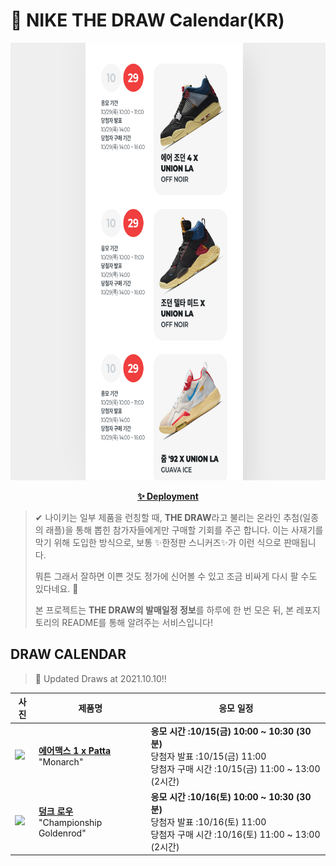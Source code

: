 # 👟 NIKE THE DRAW Calendar(KR)

<div align="center">
  <a href="https://junhoyeo.github.io/NIKE-THE-DRAW-Calendar/">
    <img src="./docs/images/preview.png" alt="Preview image of deployed application" height="700px" width="700px" />
  </a>
</div>

<p align="center">
  <a href="https://junhoyeo.github.io/NIKE-THE-DRAW-Calendar/">
    <strong>✨ Deployment</strong>
  </a>
</p>

> ✔ 나이키는 일부 제품을 런칭할 때, **THE DRAW**라고 불리는 온라인 추첨(일종의 래플)을 통해 뽑힌 참가자들에게만 구매할 기회를 주곤 합니다. 이는 사재기를 막기 위해 도입한 방식으로, 보통 ✨한정판 스니커즈✨가 이런 식으로 판매됩니다.
>
> 뭐튼 그래서 잘하면 이쁜 것도 정가에 신어볼 수 있고 조금 비싸게 다시 팔 수도 있다네요. 🤭
>
> 본 프로젝트는 **THE DRAW의 발매일정 정보**를 하루에 한 번 모은 뒤, 본 레포지토리의 README를 통해 알려주는 서비스입니다!

## DRAW CALENDAR

<!-- DRAW CALENDAR: START -->

> 👟 Updated Draws at 2021.10.10‼️

| 사진 | 제품명 | 응모 일정 |
| --- | ---- | ------- |
| <img src="https://static-breeze.nike.co.kr/kr/ko_kr/cmsstatic/product/DH1348-001/d907393e-1b8b-4de1-90c9-5cb9d8a6a2a4_primary.jpg?snkrBrowse" width="256" /> | <a href="https://www.nike.com/kr/launch/t/men/fw/nike-sportswear/DH1348-001/suua81/nike-air-max-1-p"><strong>에어맥스 1 x Patta</strong><br /></a> "Monarch" | <strong>응모 시간 :10/15(금) 10:00 ~ 10:30 (30분)</strong><br />당첨자 발표 :10/15(금) 11:00<br />당첨자 구매 시간 :10/15(금) 11:00 ~ 13:00 (2시간) |
| <img src="https://static-breeze.nike.co.kr/kr/ko_kr/cmsstatic/product/DD1391-004/913567a6-92a2-4642-8e0e-46e7b4a370df_primary.jpg?snkrBrowse" width="256" /> | <a href="https://www.nike.com/kr/launch/t/men/fw/nike-sportswear/DD1391-004/nvkd53/nike-dunk-low-retro"><strong>덩크 로우</strong><br /></a> "Championship Goldenrod" | <strong>응모 시간 :10/16(토) 10:00 ~ 10:30 (30분)</strong><br />당첨자 발표 :10/16(토) 11:00<br />당첨자 구매 시간 :10/16(토) 11:00 ~ 13:00 (2시간) |

<!-- DRAW CALENDAR: END -->
